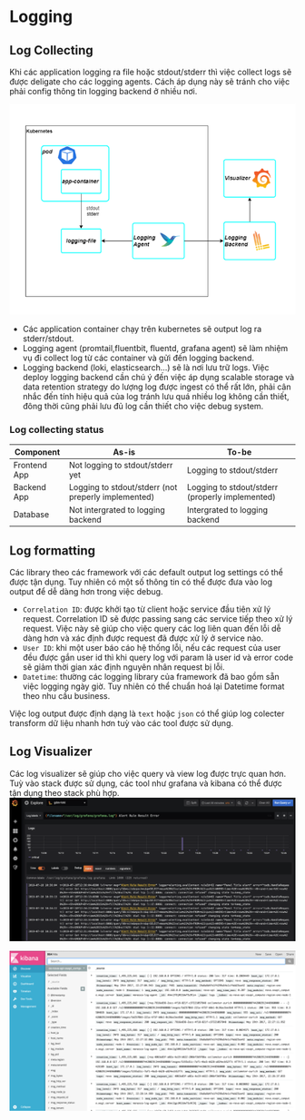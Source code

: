 # Logging

## Log Collecting
Khi các application logging ra file hoặc stdout/stderr thì việc collect logs sẽ được deligate cho các logging agents.
Cách áp dụng này sẽ tránh cho việc phải config thông tin logging backend ở nhiều nơi.

![e2way logging](img/e2way_logging.drawio.png)

- Các application container chạy trên kubernetes sẽ output log ra stderr/stdout.
- Logging agent (promtail,fluentbit, fluentd, grafana agent) sẽ làm nhiệm vụ đi collect log từ các container và gửi đến logging backend.
- Logging backend (loki, elasticsearch...) sẽ là nơi lưu trữ logs. Việc deploy logging backend cần chú ý đến việc áp dụng scalable storage và data retention strategy do lượng log được ingest có thể rất lớn, phải cân nhắc đến tính hiệu quả của log tránh lưu quá nhiều log không cần thiết, đông thời cũng phải lưu đủ log cần thiết cho việc debug system.

### Log collecting status
| **Component** | As-is | To-be |
| ----------- | ----------- |----------- |
| Frontend App | Not logging to stdout/stderr yet | Logging to stdout/stderr |
| Backend App | Logging to stdout/stderr (not preperly implemented) | Logging to stdout/stderr (properly implemented) |
| Database | Not intergrated to logging backend | Intergrated to logging backend |

## Log formatting
Các library theo các framework với các default output log settings có thể được tận dụng.
Tuy nhiên có một số thông tin có thể được đưa vào log output để dễ dàng hơn trong việc debug.
 - `Correlation ID`: được khởi tạo từ client hoặc service đầu tiên xử lý request. Correlation ID sẽ được passing sang các service tiếp theo xử lý request.
 Việc này sẽ giúp cho việc query các log liên quan đến lỗi dễ dàng hơn và xác định được request đã được xử lý ở service nào.
 - `User ID`: khi một user báo cáo hệ thống lỗi, nếu các request của user đều được gắn user id thì khi query log với param là user id và error code sẽ giảm thời gian xác định nguyên nhân request bị lỗi.
 - `Datetime`: thường các logging library của framework đã bao gồm sẵn việc logging ngày giờ. Tuy nhiên có thể chuẩn hoá lại Datetime format theo nhu cầu business.

Việc log output được định dạng là `text` hoặc `json` có thể giúp log colecter transform dữ liệu nhanh hơn tuỳ vào các tool được sử dụng.

## Log Visualizer
Các log visualizer sẽ giúp cho việc query và view log được trực quan hơn.
Tuỳ vào stack được sử dụng, các tool như grafana và kibana có thể được tận dụng theo stack phù hợp.
![e2way logging](img/e2way-grafana-log.png)

![e2way logging](img/e2way-kibana-log.png)




